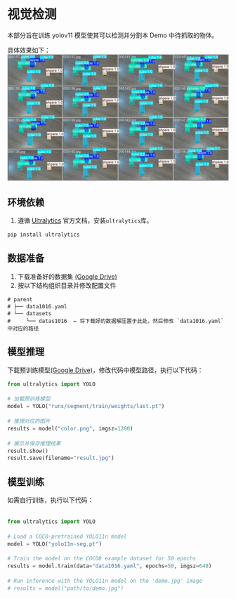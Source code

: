 # 视觉检测

本部分旨在训练 yolov11 模型使其可以检测并分割本 Demo 中待抓取的物体。

具体效果如下：
![图1_效果](../0x00_imgs/yolo_pred.jpg)

## 环境依赖
1. 遵循 [Ultralytics](https://docs.ultralytics.com/quickstart/#install-ultralytics) 官方文档，安装`ultralytics`库。

```python
pip install ultralytics
```

## 数据准备

1. 下载准备好的数据集 [(Google Drive)](https://drive.google.com/file/d/1-MmeK4NscioGbMAXJuYQMneKJT9jJG5J/view?usp=drive_link)
2. 按以下结构组织目录并修改配置文件
```
# parent
# ├── data1016.yaml
# └── datasets
#     └── datas1016  ← 将下载好的数据解压置于此处，然后修改 `data1016.yaml` 中对应的路径
```

## 模型推理

下载预训练模型[(Google Drive)](https://drive.google.com/file/d/1GSdfZmpgIKrv5d2-QudyY58F497UirXp/view?usp=drive_link)，修改代码中模型路径，执行以下代码：

```python
from ultralytics import YOLO

# 加载预训练模型
model = YOLO("runs/segment/train/weights/last.pt")

# 推理对应的图片
results = model("color.png", imgsz=1280)

# 展示并保存推理结果
result.show()
result.save(filename="result.jpg")
```

## 模型训练

如需自行训练，执行以下代码：

```python

from ultralytics import YOLO

# Load a COCO-pretrained YOLO11n model
model = YOLO("yolo11n-seg.pt")

# Train the model on the COCO8 example dataset for 50 epochs
results = model.train(data="data1016.yaml", epochs=50, imgsz=640)

# Run inference with the YOLO11n model on the 'demo.jpg' image
# results = model("path/to/demo.jpg")

```